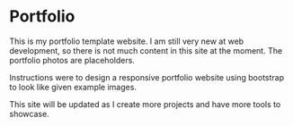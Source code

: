 # Portfolio

This is my portfolio template website. I am still very new at web development, so there is not much content in this site at the moment. The portfolio photos are placeholders.

Instructions were to design a responsive portfolio website using bootstrap to look like given example images.

This site will be updated as I create more projects and have more tools to showcase.


<!-- Site name when mouseover portfolio images    http://findmatthew.com/ -->

<!-- icons for github, linkedin -->

<!-- dynamically add elements/pages http://www.emilyridge.ie/-->
<!-- https://jonny.me/ -->

<!-- modal for site info, tooltips for links -->